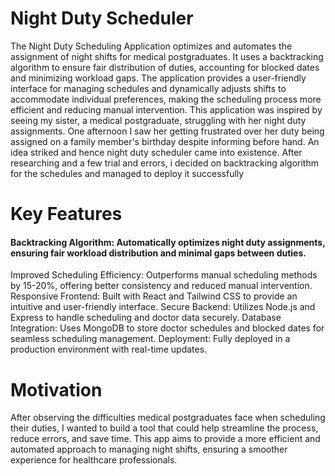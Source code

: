 # Night Duty Scheduler
The Night Duty Scheduling Application optimizes and automates the assignment of night shifts for medical postgraduates. It uses a backtracking algorithm to ensure fair distribution of duties, accounting for blocked dates and minimizing workload gaps. The application provides a user-friendly interface for managing schedules and dynamically adjusts shifts to accommodate individual preferences, making the scheduling process more efficient and reducing manual intervention.
This application was inspired by seeing my sister, a medical postgraduate, struggling with her night duty assignments. One afternoon I saw her getting frustrated over her duty being assigned on a family member's birthday despite informing before hand. An idea striked and hence night duty scheduler came into existence. After researching and a few trial and errors, i decided on backtracking algorithm for the schedules and managed to deploy it successfully
# Key Features
#### Backtracking Algorithm: Automatically optimizes night duty assignments, ensuring fair workload distribution and minimal gaps between duties.
Improved Scheduling Efficiency: Outperforms manual scheduling methods by 15-20%, offering better consistency and reduced manual intervention.
Responsive Frontend: Built with React and Tailwind CSS to provide an intuitive and user-friendly interface.
Secure Backend: Utilizes Node.js and Express to handle scheduling and doctor data securely.
Database Integration: Uses MongoDB to store doctor schedules and blocked dates for seamless scheduling management.
Deployment: Fully deployed in a production environment with real-time updates.
# Motivation
After observing the difficulties medical postgraduates face when scheduling their duties, I wanted to build a tool that could help streamline the process, reduce errors, and save time. This app aims to provide a more efficient and automated approach to managing night shifts, ensuring a smoother experience for healthcare professionals.

